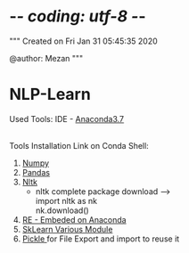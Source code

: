 # -*- coding: utf-8 -*-
"""
Created on Fri Jan 31 05:45:35 2020

@author: Mezan
"""

# NLP-Learn
Used Tools:
IDE - <a href="https://www.anaconda.com/distribution/#download-section">Anaconda3.7</a>
<br/><br/>

Tools Installation Link on Conda Shell:
1. <a href="https://anaconda.org/anaconda/numpy">Numpy</a>
2. <a href="https://anaconda.org/anaconda/pandas">Pandas</a>
3. <a href="https://anaconda.org/anaconda/nltk">Nltk</a>
      * nltk complete package download --><br/>import nltk as nk<br/>
                                           nk.download()
4. <a href="https://www.anaconda.com/distribution/#download-section">RE - Embeded on Anaconda</a>
5. <a href="https://anaconda.org/conda-forge/scikit-learn">SkLearn Various Module</a>
5. <a href="https://anaconda.org/conda-forge/pickle5">Pickle </a>for File Export and import to reuse it